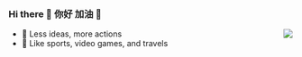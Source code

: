 ### Hi there 👋 你好 加油 👋 

<img align="right" src="https://www.codewars.com/users/freestyletime/badges/large" />

- 🚩 Less ideas, more actions
- 💪 Like sports, video games, and travels
